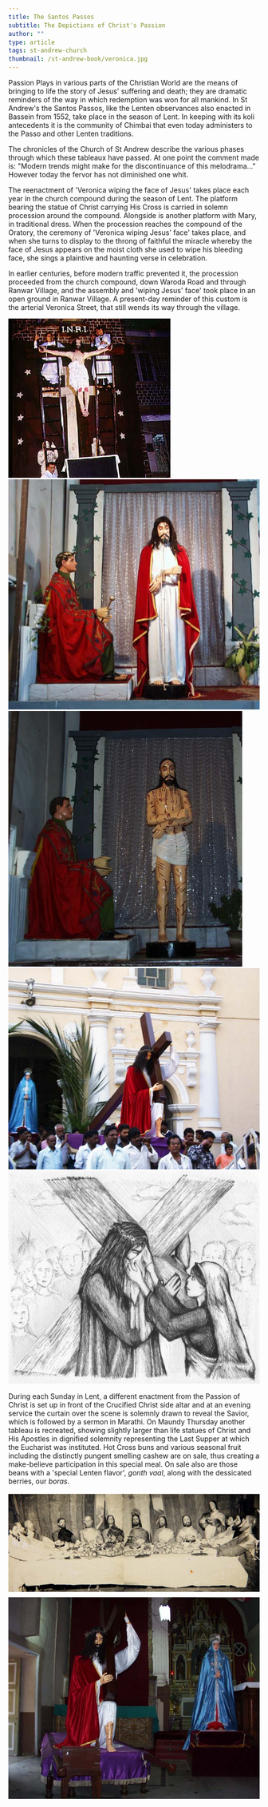 ```yaml
---
title: The Santos Passos
subtitle: The Depictions of Christ's Passion
author: ""
type: article
tags: st-andrew-church
thumbnail: /st-andrew-book/veronica.jpg
---
```



Passion Plays in various parts of the Christian World are the means of
bringing to life the story of Jesus' suffering and death; they are
dramatic reminders of the way in which redemption was won for all
mankind. In St Andrew's the Santos Passos, like the Lenten observances
also enacted in Bassein from 1552, take place in the season of Lent. In
keeping with its koli antecedents it is the community of Chimbai that
even today administers to the Passo and other Lenten traditions.

The chronicles of the Church of St Andrew describe the various phases
through which these tableaux have passed. At one point the comment made
is: "Modern trends might make for the discontinuance of this
melodrama..." However today the fervor has not diminished one whit.

The reenactment of 'Veronica wiping the face of Jesus' takes place
each year in the church compound during the season of Lent. The platform
bearing the statue of Christ carrying His Cross is carried in
solemn procession around the compound. Alongside is another platform
with Mary, in traditional dress. When the procession reaches the
compound of the Oratory, the ceremony of 'Veronica wiping Jesus'
face' takes place, and when she turns to display to the throng of
faithful the miracle whereby the face of Jesus appears on the moist
cloth she used to wipe his bleeding face, she sings a plaintive and
haunting verse in celebration.

In earlier centuries, before modern traffic prevented it, the procession
proceeded from the church compound, down Waroda Road and through Ranwar
Village, and the assembly and 'wiping Jesus' face' took place in an
open ground in Ranwar Village. A present-day reminder of this custom is
the arterial Veronica Street, that still wends its way through the
village.


![](./passo2z.jpg)
![](./stanpass.jpg)
![](./stanpas0.jpg)
![](./veronica.jpg)
![](./GynelleV.jpg)

During each Sunday in Lent, a different enactment from the Passion of
Christ is set up in front of the Crucified Christ side altar and at an
evening service the curtain over the scene is solemnly drawn to reveal
the Savior, which is followed by a sermon in Marathi.
On Maundy Thursday another tableau is recreated, showing slightly larger
than life statues of Christ and His Apostles in dignified solemnity
representing the Last Supper at which the Eucharist was instituted.
Hot Cross buns and various seasonal fruit including the distinctly
pungent smelling cashew are on sale, thus creating a make-believe
participation in this special meal. On sale also are those beans with a
'special Lenten flavor', *gonth vaal*, along with the dessicated
berries, our *boras*.

![](./PassoApo.jpg)
![](./veronic0.jpg)
